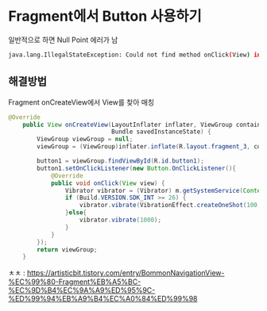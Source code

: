 # Fragment에서 Button 사용하기

일반적으로 하면 Null Point 에러가 남

```bash
java.lang.IllegalStateException: Could not find method onClick(View) in a parent or ancestor Context for android:onClick attribute defined on view class androidx.appcompat.widget.AppCompatButton with id 'button1'
```

## 해결방법

Fragment onCreateView에서 View를 찾아 매칭

```java
@Override
    public View onCreateView(LayoutInflater inflater, ViewGroup container,
                             Bundle savedInstanceState) {
        ViewGroup viewGroup = null;
        viewGroup = (ViewGroup)inflater.inflate(R.layout.fragment_3, container, false);

        button1 = viewGroup.findViewById(R.id.button1);
        button1.setOnClickListener(new Button.OnClickListener(){
            @Override
            public void onClick(View view) {
                Vibrator vibrator = (Vibrator) m.getSystemService(Context.VIBRATOR_SERVICE);
                if (Build.VERSION.SDK_INT >= 26) {
                    vibrator.vibrate(VibrationEffect.createOneShot(100,10));
                }else{
                    vibrator.vibrate(1000);
                }
            }
        });
        return viewGroup;
    }
```



 ㅊㅊ : https://artisticbit.tistory.com/entry/BommonNavigationView-%EC%99%80-Fragment%EB%A5%BC-%EC%9D%B4%EC%9A%A9%ED%95%9C-%ED%99%94%EB%A9%B4%EC%A0%84%ED%99%98



